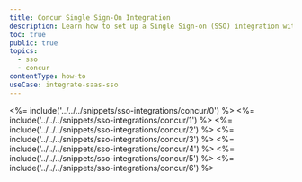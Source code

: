 ```yaml
---
title: Concur Single Sign-On Integration
description: Learn how to set up a Single Sign-on (SSO) integration with Concur and Auth0.
toc: true
public: true
topics:
  - sso
  - concur
contentType: how-to
useCase: integrate-saas-sso
---
```

<%= include('../../../snippets/sso-integrations/concur/0') %> 
<%= include('../../../snippets/sso-integrations/concur/1') %> 
<%= include('../../../snippets/sso-integrations/concur/2') %> 
<%= include('../../../snippets/sso-integrations/concur/3') %> 
<%= include('../../../snippets/sso-integrations/concur/4') %> 
<%= include('../../../snippets/sso-integrations/concur/5') %> 
<%= include('../../../snippets/sso-integrations/concur/6') %>
